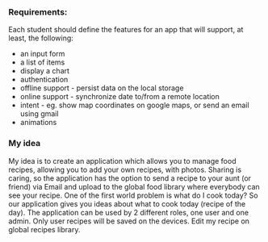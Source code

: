 ### Requirements:
Each student should define the features for an app that will support, at least, the following:
* an input form
* a list of items
* display a chart
* authentication
* offline support - persist data on the local storage
* online support - synchronize date to/from a remote location
* intent - eg. show map coordinates on google maps, or send an email using gmail
* animations

### My idea
My idea is to create an application which allows you to manage food recipes, allowing you to add your own recipes, with photos.
Sharing is caring, so the application has the option to send a recipe to your aunt (or friend) via Email and upload to the global food library where everybody can see your recipe. 
One of the first world problem is what do I cook today? So our application gives you ideas about what to cook today (recipe of the day).
The application can be used by 2 different roles, one user and one admin. Only user recipes will be saved on the devices. Edit my recipe on global recipes library.
